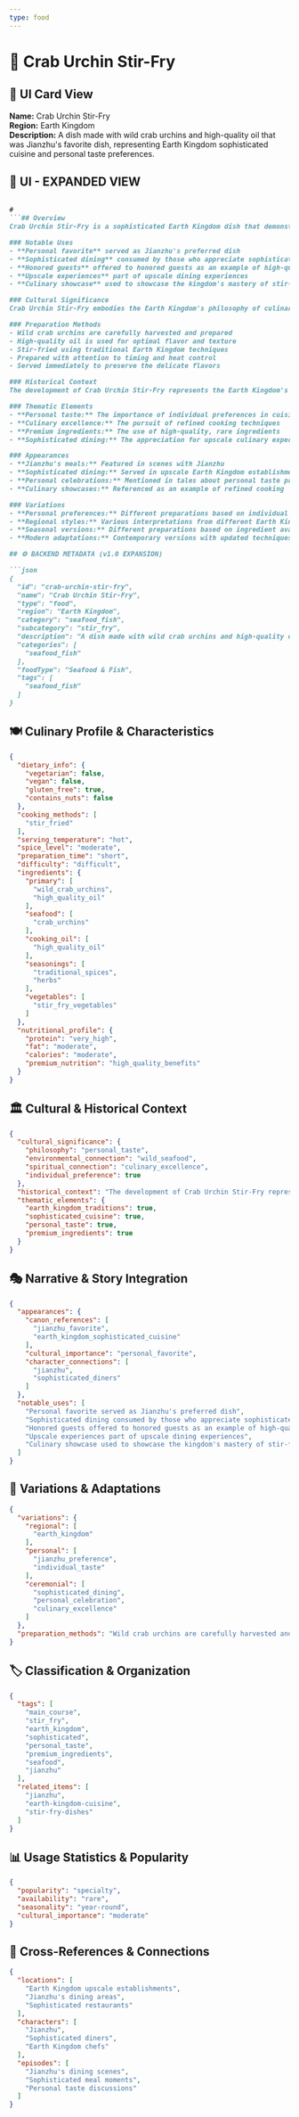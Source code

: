 ```yaml
---
type: food
---
```


# 🦀 Crab Urchin Stir-Fry

## 🎴 UI Card View

**Name:** Crab Urchin Stir-Fry  
**Region:** Earth Kingdom  
**Description:** A dish made with wild crab urchins and high-quality oil that was Jianzhu's favorite dish, representing Earth Kingdom sophisticated cuisine and personal taste preferences.

## 📖 UI - EXPANDED VIEW

```md

#
```## Overview
Crab Urchin Stir-Fry is a sophisticated Earth Kingdom dish that demonstrates the kingdom's ability to create refined cuisine using rare and high-quality ingredients. This dish, which was Jianzhu's favorite, represents the Earth Kingdom's understanding that personal taste preferences can drive culinary innovation and that expensive ingredients can create memorable dining experiences. The stir-fry embodies the kingdom's appreciation for both culinary technique and the use of premium ingredients to create dishes of exceptional quality.

### Notable Uses
- **Personal favorite** served as Jianzhu's preferred dish
- **Sophisticated dining** consumed by those who appreciate sophisticated seafood cuisine
- **Honored guests** offered to honored guests as an example of high-quality Earth Kingdom cooking
- **Upscale experiences** part of upscale dining experiences
- **Culinary showcase** used to showcase the kingdom's mastery of stir-fry techniques

### Cultural Significance
Crab Urchin Stir-Fry embodies the Earth Kingdom's philosophy of culinary excellence and their understanding that personal taste can influence culinary traditions. The dish represents their belief that high-quality ingredients, when prepared with skill, can create dishes that become personal favorites and cultural touchstones. The stir-fry reflects the kingdom's appreciation for both technique and ingredients, and their acceptance that individual preferences can shape culinary culture.

### Preparation Methods
- Wild crab urchins are carefully harvested and prepared
- High-quality oil is used for optimal flavor and texture
- Stir-fried using traditional Earth Kingdom techniques
- Prepared with attention to timing and heat control
- Served immediately to preserve the delicate flavors

### Historical Context
The development of Crab Urchin Stir-Fry represents the Earth Kingdom's response to the demand for sophisticated seafood cuisine and their understanding that personal taste can drive culinary innovation. This dish demonstrates the kingdom's ability to create refined dishes that appeal to individual preferences while maintaining high culinary standards. The tradition continues to be a testament to the Earth Kingdom's culinary expertise and their appreciation for personal taste in cuisine.

### Thematic Elements
- **Personal taste:** The importance of individual preferences in cuisine
- **Culinary excellence:** The pursuit of refined cooking techniques
- **Premium ingredients:** The use of high-quality, rare ingredients
- **Sophisticated dining:** The appreciation for upscale culinary experiences

### Appearances
- **Jianzhu's meals:** Featured in scenes with Jianzhu
- **Sophisticated dining:** Served in upscale Earth Kingdom establishments
- **Personal celebrations:** Mentioned in tales about personal taste preferences
- **Culinary showcases:** Referenced as an example of refined cooking

### Variations
- **Personal preferences:** Different preparations based on individual taste
- **Regional styles:** Various interpretations from different Earth Kingdom regions
- **Seasonal versions:** Different preparations based on ingredient availability
- **Modern adaptations:** Contemporary versions with updated techniques

## ⚙️ BACKEND METADATA (v1.0 EXPANSION)

```json
{
  "id": "crab-urchin-stir-fry",
  "name": "Crab Urchin Stir-Fry",
  "type": "food",
  "region": "Earth Kingdom",
  "category": "seafood_fish",
  "subcategory": "stir_fry",
  "description": "A dish made with wild crab urchins and high-quality oil that was Jianzhu's favorite dish, representing Earth Kingdom sophisticated cuisine and personal taste preferences.",
  "categories": [
    "seafood_fish"
  ],
  "foodType": "Seafood & Fish",
  "tags": [
    "seafood_fish"
  ]
}
```

## 🍽️ Culinary Profile & Characteristics

```json
{
  "dietary_info": {
    "vegetarian": false,
    "vegan": false,
    "gluten_free": true,
    "contains_nuts": false
  },
  "cooking_methods": [
    "stir_fried"
  ],
  "serving_temperature": "hot",
  "spice_level": "moderate",
  "preparation_time": "short",
  "difficulty": "difficult",
  "ingredients": {
    "primary": [
      "wild_crab_urchins",
      "high_quality_oil"
    ],
    "seafood": [
      "crab_urchins"
    ],
    "cooking_oil": [
      "high_quality_oil"
    ],
    "seasonings": [
      "traditional_spices",
      "herbs"
    ],
    "vegetables": [
      "stir_fry_vegetables"
    ]
  },
  "nutritional_profile": {
    "protein": "very_high",
    "fat": "moderate",
    "calories": "moderate",
    "premium_nutrition": "high_quality_benefits"
  }
}
```

## 🏛️ Cultural & Historical Context

```json
{
  "cultural_significance": {
    "philosophy": "personal_taste",
    "environmental_connection": "wild_seafood",
    "spiritual_connection": "culinary_excellence",
    "individual_preference": true
  },
  "historical_context": "The development of Crab Urchin Stir-Fry represents the Earth Kingdom's response to the demand for sophisticated seafood cuisine and their understanding that personal taste can drive culinary innovation",
  "thematic_elements": {
    "earth_kingdom_traditions": true,
    "sophisticated_cuisine": true,
    "personal_taste": true,
    "premium_ingredients": true
  }
}
```

## 🎭 Narrative & Story Integration

```json
{
  "appearances": {
    "canon_references": [
      "jianzhu_favorite",
      "earth_kingdom_sophisticated_cuisine"
    ],
    "cultural_importance": "personal_favorite",
    "character_connections": [
      "jianzhu",
      "sophisticated_diners"
    ]
  },
  "notable_uses": [
    "Personal favorite served as Jianzhu's preferred dish",
    "Sophisticated dining consumed by those who appreciate sophisticated seafood cuisine",
    "Honored guests offered to honored guests as an example of high-quality Earth Kingdom cooking",
    "Upscale experiences part of upscale dining experiences",
    "Culinary showcase used to showcase the kingdom's mastery of stir-fry techniques"
  ]
}
```

## 🔄 Variations & Adaptations

```json
{
  "variations": {
    "regional": [
      "earth_kingdom"
    ],
    "personal": [
      "jianzhu_preference",
      "individual_taste"
    ],
    "ceremonial": [
      "sophisticated_dining",
      "personal_celebration",
      "culinary_excellence"
    ]
  },
  "preparation_methods": "Wild crab urchins are carefully harvested and prepared, high-quality oil is used for optimal flavor and texture, stir-fried using traditional Earth Kingdom techniques, prepared with attention to timing and heat control, served immediately to preserve the delicate flavors"
}
```

## 🏷️ Classification & Organization

```json
{
  "tags": [
    "main_course",
    "stir_fry",
    "earth_kingdom",
    "sophisticated",
    "personal_taste",
    "premium_ingredients",
    "seafood",
    "jianzhu"
  ],
  "related_items": [
    "jianzhu",
    "earth-kingdom-cuisine",
    "stir-fry-dishes"
  ]
}
```

## 📊 Usage Statistics & Popularity

```json
{
  "popularity": "specialty",
  "availability": "rare",
  "seasonality": "year-round",
  "cultural_importance": "moderate"
}
```

## 🔗 Cross-References & Connections

```json
{
  "locations": [
    "Earth Kingdom upscale establishments",
    "Jianzhu's dining areas",
    "Sophisticated restaurants"
  ],
  "characters": [
    "Jianzhu",
    "Sophisticated diners",
    "Earth Kingdom chefs"
  ],
  "episodes": [
    "Jianzhu's dining scenes",
    "Sophisticated meal moments",
    "Personal taste discussions"
  ]
}
```

